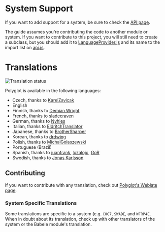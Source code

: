 # System Support

If you want to add support for a system, be sure to check the [API page](../../wiki/API).

The guide assumes you're contributing the code to another module or system. If you want to contribute to this project, you will still need to create a subclass, but you should add it to [LanguageProvider.js](/module/LanguageProvider.js) and its name to the import list on [api.js](module/api.js).

# Translations

<img src="https://weblate.foundryvtt-hub.com/widgets/polyglot/-/multi-auto.svg" alt="Translation status" />

Polyglot is available in the following languages:

-   Czech, thanks to [KarelZavicak](https://github.com/KarelZavicak)
-   English
-   Finnish, thanks to [Demian Wright](https://github.com/DemianWright)
-   French, thanks to [sladecraven](https://github.com/sladecraven)
-   German, thanks to [Nyhles](https://github.com/Nyhles)
-   Italian, thanks to [EldritchTranslator](https://github.com/EldritchTranslator)
-   Japanese, thanks to [BrotherSharper](https://github.com/BrotherSharper)
-   Korean, thanks to [drdwing](https://github.com/drdwing)
-   Polish, thanks to [MichalGolaszewski](https://github.com/MichalGolaszewski)
-   Portuguese (Brazil)
-   Spanish, thanks to [juanfrank](https://github.com/juanfrank), [lozalojo](https://github.com/lozalojo), [GoR](github.com/Git-GoR)
-   Swedish, thanks to [Jonas Karlsson](https://github.com/xdy)

## Contributing

If you want to contribute with any translation, check out [Polyglot's Weblate page](https://weblate.foundryvtt-hub.com/engage/polyglot/).

### System Specific Translations

Some translations are specific to a system (e.g. `COC7`, `SWADE`, and `WFRP4E`. When in doubt about its translation, check up with other translators of the system or the Babele module's translation.

